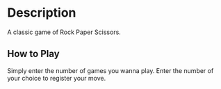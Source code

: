 Description
=============
A classic game of Rock Paper Scissors. 

How to Play
-------------
Simply enter the number of games you wanna play.
Enter the number of your choice to register your move. 
 